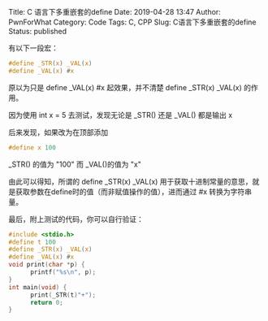 Title: C 语言下多重嵌套的define
Date: 2019-04-28 13:47
Author: PwnForWhat
Category: Code
Tags: C, CPP
Slug: C语言下多重嵌套的define
Status: published


有以下一段宏：


``` c
#define _STR(x) _VAL(x)
#define _VAL(x) #x
```

原以为只是 define \_VAL(x) \#x 起效果，并不清楚 define \_STR(x) \_VAL(x) 的作用。

因为使用 int x = 5 去测试，发现无论是 \_STR() 还是 \_VAL() 都是输出 x

后来发现，如果改为在顶部添加

``` c
#define x 100
```

\_STR() 的值为 "100" 而 \_VAL()的值为 "x"

由此可以得知，所谓的 define \_STR(x) \_VAL(x) 用于获取十进制常量的意思，就是获取参数在define时的值（而非赋值操作的值），进而通过 \#x 转换为字符串量。

最后，附上测试的代码，你可以自行验证：

``` c
#include <stdio.h>
#define t 100
#define _STR(x) _VAL(x)
#define _VAL(x) #x
void print(char *p) {
      printf("%s\n", p);
}
int main(void) {
      print(_STR(t)"+");
      return 0;
}
```